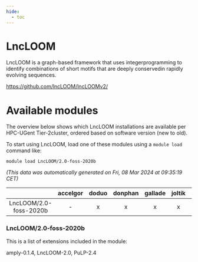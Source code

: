 ```yaml
---
hide:
  - toc
---
```


LncLOOM
=======


LncLOOM is a graph-based framework that uses integerprogramming to identify combinations of short motifs that are deeply conservedin rapidly evolving sequences.

https://github.com/lncLOOM/lncLOOMv2/
# Available modules


The overview below shows which LncLOOM installations are available per HPC-UGent Tier-2cluster, ordered based on software version (new to old).

To start using LncLOOM, load one of these modules using a `module load` command like:

```shell
module load LncLOOM/2.0-foss-2020b
```

*(This data was automatically generated on Fri, 08 Mar 2024 at 09:35:19 CET)*  

| |accelgor|doduo|donphan|gallade|joltik|skitty|
| :---: | :---: | :---: | :---: | :---: | :---: | :---: |
|LncLOOM/2.0-foss-2020b|-|x|x|x|x|x|


### LncLOOM/2.0-foss-2020b

This is a list of extensions included in the module:

amply-0.1.4, LncLOOM-2.0, PuLP-2.4